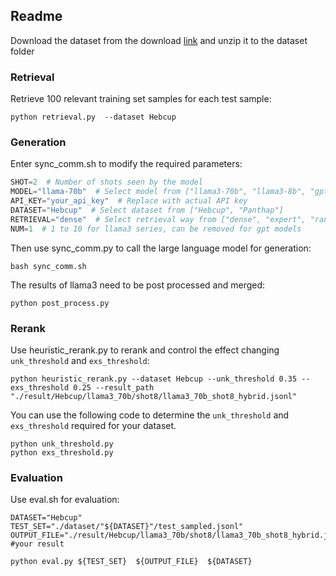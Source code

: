 ## Readme

Download the dataset from the download [link](https://zenodo.org/records/17358768) and unzip it to the dataset folder 

### Retrieval

Retrieve 100 relevant training set samples for each test sample:

```shell
python retrieval.py  --dataset Hebcup
```

### Generation

Enter sync_comm.sh to modify the required parameters:

```python
SHOT=2  # Number of shots seen by the model
MODEL="llama-70b"  # Select model from ["llama3-70b", "llama3-8b", "gpt3.5"]
API_KEY="your_api_key"  # Replace with actual API key
DATASET="Hebcup"  # Select dataset from ["Hebcup", "Panthap"]
RETRIEVAL="dense"  # Select retrieval way from ["dense", "expert", "random", "hybrid"]
NUM=1  # 1 to 10 for llama3 series, can be removed for gpt models
```

Then use sync_comm.py to call the large language model for generation:

```shell
bash sync_comm.sh
```

The results of llama3 need to be post processed and merged:

```shell
python post_process.py
```

### Rerank

Use heuristic_rerank.py to rerank and control the effect  changing `unk_threshold` and `exs_threshold`:

```shell
python heuristic_rerank.py --dataset Hebcup --unk_threshold 0.35 --exs_threshold 0.25 --result_path "./result/Hebcup/llama3_70b/shot8/llama3_70b_shot8_hybrid.jsonl"
```

You can use the following code to determine the `unk_threshold` and `exs_threshold` required for your dataset.

```shell
python unk_threshold.py
python exs_threshold.py
```

### Evaluation

Use eval.sh for evaluation:

```shell
DATASET="Hebcup" 
TEST_SET="./dataset/"${DATASET}"/test_sampled.jsonl"
OUTPUT_FILE="./result/Hebcup/llama3_70b/shot8/llama3_70b_shot8_hybrid.jsonl_unk0.35_exs0.25.jsonl" #your result

python eval.py ${TEST_SET}  ${OUTPUT_FILE}  ${DATASET}
```

